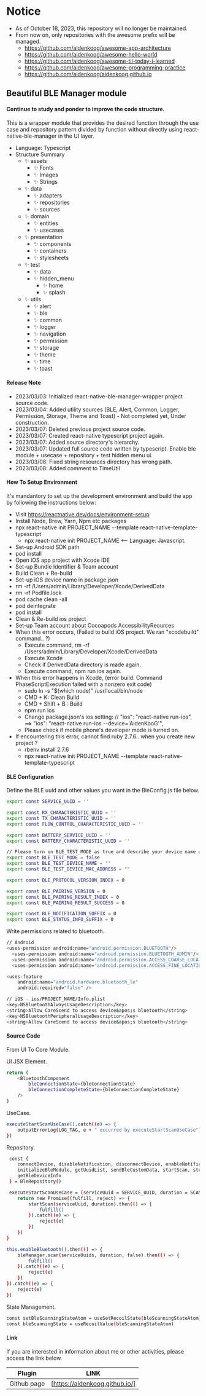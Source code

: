 # Notice
- As of October 18, 2023, this repository will no longer be maintained.
- From now on, only repositories with the awesome prefix will be managed.
  - https://github.com/aidenkoog/awesome-app-architecture 
  - https://github.com/aidenkoog/awesome-hello-world 
  - https://github.com/aidenkoog/awesome-til-today-i-learned 
  - https://github.com/aidenkoog/awesome-programming-practice
  - https://github.com/aidenkoog/aidenkoog.github.io

## Beautiful BLE Manager module

#### Continue to study and ponder to improve the code structure.

This is a wrapper module that provides the desired function through the use case and repository pattern divided by function without directly using react-native-ble-manager in the UI layer.

- Language: Typescript
- Structure Summary
  - ✨ assets
    - ✨ Fonts
    - ✨ Images
    - ✨ Strings
  - ✨ data
    - ✨ adapters
    - ✨ repositories
    - ✨ sources
  - ✨ domain
    - ✨ entities
    - ✨ usecases
  - ✨ presentation
    - ✨ components
    - ✨ containers
    - ✨ stylesheets
  - ✨ test
    - ✨ data
    - ✨ hidden_menu
      - ✨ home
      - ✨ splash
  - ✨ utils
    - ✨ alert
    - ✨ ble
    - ✨ common
    - ✨ logger
    - ✨ navigation
    - ✨ permission
    - ✨ storage
    - ✨ theme
    - ✨ time
    - ✨ toast

#### Release Note

- 2023/03/03: Initialized react-native-ble-manager-wrapper project source code.
- 2023/03/04: Added utility sources (BLE, Alert, Common, Logger, Permission, Storage, Theme and Toast) - Not completed yet, Under construction.
- 2023/03/07: Deleted previous project source code.
- 2023/03/07: Created react-native typescript project again.
- 2023/03/07: Added source directory's hierarchy.
- 2023/03/07: Updated full source code written by typescript. Enable ble module + usecase + repository + test hidden menu ui.
- 2023/03/08: Fixed string resources directory has wrong path.
- 2023/03/08: Added comment to TimeUtil

#### How To Setup Environment

It's mandantory to set up the development environment and build the app by following the instructions below:

- Visit https://reactnative.dev/docs/environment-setup
- Install Node, Brew, Yarn, Npm etc packages
- npx react-native init PROJECT_NAME --template react-native-template-typescript
  - npx react-native init PROJECT_NAME <-- Language: Javascript.
- Set-up Android SDK path
- pod install
- Open iOS app project with Xcode IDE
- Set-up Bundle Identifier & Team account
- Build Clean + Re-build
- Set-up iOS device name in package.json
- rm -rf /Users/admin/Library/Developer/Xcode/DerivedData
- rm -rf Podfile.lock
- pod cache clean -all
- pod deintegrate
- pod install
- Clean & Re-build ios project
- Set-up Team account about Cocoapods AccessibilityReources
- When this error occurs, (Failed to build iOS project. We ran "xcodebuild" command.. ?)
  - Execute command, rm -rf /Users/admin/Library/Developer/Xcode/DerivedData
  - Execute Xcode
  - Check if DerivedData directory is made again.
  - Execute command, npm run ios again.
- When this error happens in Xcode, (error build: Command PhaseScriptExecution failed with a nonzero exit code)
  - sudo ln -s "$(which node)" /usr/local/bin/node
  - CMD + K: Clean Build
  - CMD + Shift + B : Build
  - npm run ios
  - Change package.json's ios setting: // "ios": "react-native run-ios", ==> "ios": "react-native run-ios --device='AidenKooG'",
  - Please check if mobile phone's developer mode is turned on.
- If encountering this error, cannot find ruby 2.7.6.. when you create new project ?
  - rbenv install 2.7.6
  - npx react-native init PROJECT_NAME --template react-native-template-typescript

#### BLE Configuration

Define the BLE uuid and other values you want in the BleConfig.js file below.

```sh
export const SERVICE_UUID = ''

export const RX_CHARACTERISTIC_UUID = ''
export const TX_CHARACTERISTIC_UUID = ''
export const FLOW_CONTROL_CHARACTERISTIC_UUID = ''

export const BATTERY_SERVICE_UUID = ''
export const BATTERY_CHARACTERISTIC_UUID = ''

// Please turn on BLE_TEST_MODE as true and describe your device name or mac address to make your device discovered.
export const BLE_TEST_MODE = false
export const BLE_TEST_DEVICE_NAME = ""
export const BLE_TEST_DEVICE_MAC_ADDRESS = ""

export const BLE_PROTOCOL_VERSION_INDEX = 0

export const BLE_PAIRING_VERSION = 0
export const BLE_PAIRING_RESULT_INDEX = 0
export const BLE_PAIRING_RESULT_SUCCESS = 0

export const BLE_NOTIFICATION_SUFFIX = 0
export const BLE_STATUS_INFO_SUFFIX = 0
```

Write permissions related to bluetooth.

```sh
// Android
<uses-permission android:name="android.permission.BLUETOOTH"/>
  <uses-permission android:name="android.permission.BLUETOOTH_ADMIN"/>
  <uses-permission android:name="android.permission.ACCESS_COARSE_LOCATION" />
  <uses-permission android:name="android.permission.ACCESS_FINE_LOCATION" />

<uses-feature
    android:name="android.hardware.bluetooth_le"
    android:required="false" />

// iOS - ios/PROJECT_NAME/Info.plist
<key>NSBluetoothAlwaysUsageDescription</key>
<string>Allow CareScend to access device&apos;s bluetooth</string>
<key>NSBluetoothPeripheralUsageDescription</key>
<string>Allow CareScend to access device&apos;s bluetooth</string>
```

#### Source Code

From UI To Core Module.

UI JSX Element.

```sh
return (
    <BluetoothComponent
        bleConnectionState={bleConnectionState}
        bleConnectionCompleteState={bleConnectionCompleteState}
    />
)
```

UseCase.

```sh
executeStartScanUseCase().catch((e) => {
    outputErrorLog(LOG_TAG, e + " occurred by executeStartScanUseCase")
})
```

Repository.

```sh
 const {
    connectDevice, disableNotification, disconnectDevice, enableNotification,
    initializeBleModule, getUuidList, sendBleCustomData, startScan, stopScan,
    getBleDeviceInfo
 } = BleRepository()

 executeStartScanUseCase = (serviceUuid = SERVICE_UUID, duration = SCAN_DURATION) => {
    return new Promise((fulfill, reject) => {
        startScan(serviceUuid, duration).then(() => {
            fulfill()
        }).catch((e) => {
            reject(e)
        })
    })
}

this.enableBluetooth().then(() => {
    bleManager.scan(serviceUuids, duration, false).then(() => {
        fulfill()
    }).catch((e) => {
        reject(e)
    })
}).catch((e) => {
    reject(e)
})
```

State Management.

```sh
const setBleScanningStateAtom = useSetRecoilState(bleScanningStateAtom)
const bleScanningState = useRecoilValue(bleScanningStateAtom)
```

#### Link

If you are interested in information about me or other activities, please access the link below.

| Plugin      | LINK                           |
| ----------- | ------------------------------ |
| Github page | [https://aidenkoog.github.io/] |
